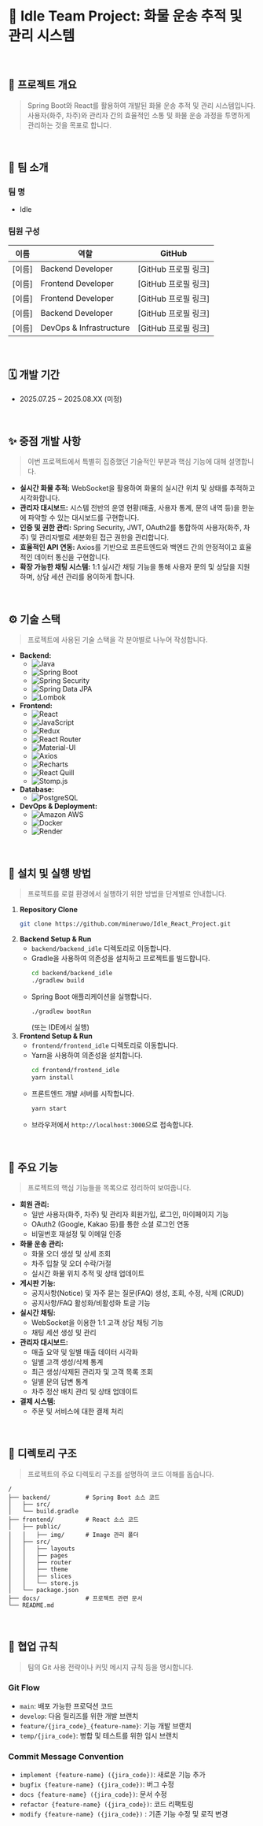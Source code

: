 # 📖 Idle Team Project: 화물 운송 추적 및 관리 시스템

<br>

<!-- 프로젝트의 상태를 나타내는 뱃지를 추가할 수 있습니다. 예: build, coverage -->
<!-- ![Build Status](https://img.shields.io/badge/build-passing-brightgreen) -->

## 📝 프로젝트 개요

> Spring Boot와 React를 활용하여 개발된 화물 운송 추적 및 관리 시스템입니다. 사용자(화주, 차주)와 관리자 간의 효율적인 소통 및 화물 운송 과정을 투명하게 관리하는 것을 목표로 합니다.

<br>

## 👥 팀 소개

### 팀 명

-   Idle

### 팀원 구성

| 이름   | 역할                           | GitHub               |
| ------ | ------------------------------ | -------------------- |
| [이름] | Backend Developer              | [GitHub 프로필 링크] |
| [이름] | Frontend Developer             | [GitHub 프로필 링크] |
| [이름] | Frontend Developer             | [GitHub 프로필 링크] |
| [이름] | Backend Developer              | [GitHub 프로필 링크] |
| [이름] | DevOps & Infrastructure        | [GitHub 프로필 링크] |

<br>

## 🗓️ 개발 기간

-   2025.07.25 ~ 2025.08.XX (미정)

<br>

## ✨ 중점 개발 사항

> 이번 프로젝트에서 특별히 집중했던 기술적인 부분과 핵심 기능에 대해 설명합니다.

-   **실시간 화물 추적:** WebSocket을 활용하여 화물의 실시간 위치 및 상태를 추적하고 시각화합니다.
-   **관리자 대시보드:** 시스템 전반의 운영 현황(매출, 사용자 통계, 문의 내역 등)을 한눈에 파악할 수 있는 대시보드를 구현합니다.
-   **인증 및 권한 관리:** Spring Security, JWT, OAuth2를 통합하여 사용자(화주, 차주) 및 관리자별로 세분화된 접근 권한을 관리합니다.
-   **효율적인 API 연동:** Axios를 기반으로 프론트엔드와 백엔드 간의 안정적이고 효율적인 데이터 통신을 구현합니다.
-   **확장 가능한 채팅 시스템:** 1:1 실시간 채팅 기능을 통해 사용자 문의 및 상담을 지원하며, 상담 세션 관리를 용이하게 합니다.

<br>

## ⚙️ 기술 스택

> 프로젝트에 사용된 기술 스택을 각 분야별로 나누어 작성합니다.

-   **Backend:**
    -   ![Java](https://img.shields.io/badge/Java-007396?style=for-the-badge&logo=java&logoColor=white)
    -   ![Spring Boot](https://img.shields.io/badge/Spring_Boot-6DB33F?style=for-the-badge&logo=spring-boot&logoColor=white)
    -   ![Spring Security](https://img.shields.io/badge/Spring_Security-6DB33F?style=for-the-badge&logo=spring-security&logoColor=white)
    -   ![Spring Data JPA](https://img.shields.io/badge/Spring_Data_JPA-6DB33F?style=for-the-badge&logo=spring-data-jpa&logoColor=white)
    -   ![Lombok](https://img.shields.io/badge/Lombok-F00000?style=for-the-badge&logo=lombok&logoColor=white)
-   **Frontend:**
    -   ![React](https://img.shields.io/badge/React-61DAFB?style=for-the-badge&logo=react&logoColor=black)
    -   ![JavaScript](https://img.shields.io/badge/JavaScript-F7DF1E?style=for-the-badge&logo=javascript&logoColor=black)
    -   ![Redux](https://img.shields.io/badge/Redux-764ABC?style=for-the-badge&logo=redux&logoColor=white)
    -   ![React Router](https://img.shields.io/badge/React_Router-CA4245?style=for-the-badge&logo=react-router&logoColor=white)
    -   ![Material-UI](https://img.shields.io/badge/Material--UI-0081CB?style=for-the-badge&logo=material-ui&logoColor=white)
    -   ![Axios](https://img.shields.io/badge/Axios-5A29E4?style=for-the-badge&logo=axios&logoColor=white)
    -   ![Recharts](https://img.shields.io/badge/Recharts-8884d8?style=for-the-badge&logo=recharts&logoColor=white)
    -   ![React Quill](https://img.shields.io/badge/React_Quill-000000?style=for-the-badge&logo=quill&logoColor=white)
    -   ![Stomp.js](https://img.shields.io/badge/Stomp.js-000000?style=for-the-badge&logo=stomp&logoColor=white)
-   **Database:**
    -   ![PostgreSQL](https://img.shields.io/badge/PostgreSQL-316192?style=for-the-badge&logo=postgresql&logoColor=white)
-   **DevOps & Deployment:**
    -   ![Amazon AWS](https://img.shields.io/badge/AWS-232F3E?style=for-the-badge&logo=amazon-aws&logoColor=white)
    -   ![Docker](https://img.shields.io/badge/Docker-2496ED?style=for-the-badge&logo=docker&logoColor=white)
    -   ![Render](https://img.shields.io/badge/Render-46E3B7?style=for-the-badge&logo=render&logoColor=white)

<br>

## 🚀 설치 및 실행 방법

> 프로젝트를 로컬 환경에서 실행하기 위한 방법을 단계별로 안내합니다.

1.  **Repository Clone**
    ```bash
    git clone https://github.com/mineruwo/Idle_React_Project.git
    ```
2.  **Backend Setup & Run**
    *   `backend/backend_idle` 디렉토리로 이동합니다.
    *   Gradle을 사용하여 의존성을 설치하고 프로젝트를 빌드합니다.
        ```bash
        cd backend/backend_idle
        ./gradlew build
        ```
    *   Spring Boot 애플리케이션을 실행합니다.
        ```bash
        ./gradlew bootRun
        ```
        (또는 IDE에서 실행)
3.  **Frontend Setup & Run**
    *   `frontend/frontend_idle` 디렉토리로 이동합니다.
    *   Yarn을 사용하여 의존성을 설치합니다.
        ```bash
        cd frontend/frontend_idle
        yarn install
        ```
    *   프론트엔드 개발 서버를 시작합니다.
        ```bash
        yarn start
        ```
    *   브라우저에서 `http://localhost:3000`으로 접속합니다.

<br>

## 📌 주요 기능

> 프로젝트의 핵심 기능들을 목록으로 정리하여 보여줍니다.

-   **회원 관리:**
    -   일반 사용자(화주, 차주) 및 관리자 회원가입, 로그인, 마이페이지 기능
    -   OAuth2 (Google, Kakao 등)를 통한 소셜 로그인 연동
    -   비밀번호 재설정 및 이메일 인증
-   **화물 운송 관리:**
    -   화물 오더 생성 및 상세 조회
    -   차주 입찰 및 오더 수락/거절
    -   실시간 화물 위치 추적 및 상태 업데이트
-   **게시판 기능:**
    -   공지사항(Notice) 및 자주 묻는 질문(FAQ) 생성, 조회, 수정, 삭제 (CRUD)
    -   공지사항/FAQ 활성화/비활성화 토글 기능
-   **실시간 채팅:**
    -   WebSocket을 이용한 1:1 고객 상담 채팅 기능
    -   채팅 세션 생성 및 관리
-   **관리자 대시보드:**
    -   매출 요약 및 일별 매출 데이터 시각화
    -   일별 고객 생성/삭제 통계
    -   최근 생성/삭제된 관리자 및 고객 목록 조회
    -   일별 문의 답변 통계
    -   차주 정산 배치 관리 및 상태 업데이트
-   **결제 시스템:**
    -   주문 및 서비스에 대한 결제 처리

<br>

## 📁 디렉토리 구조

> 프로젝트의 주요 디렉토리 구조를 설명하여 코드 이해를 돕습니다.

```
/
├── backend/          # Spring Boot 소스 코드
│   ├── src/
│   └── build.gradle
├── frontend/         # React 소스 코드
│   ├── public/
│   │   ├── img/      # Image 관리 폴더
│   ├── src/
│   │   ├── layouts
│   │   ├── pages
│   │   ├── router
│   │   ├── theme
│   │   ├── slices
│   │   └── store.js
│   └── package.json
├── docs/             # 프로젝트 관련 문서
└── README.md
```

<br>

## 🤝 협업 규칙

> 팀의 Git 사용 전략이나 커밋 메시지 규칙 등을 명시합니다.

### Git Flow

-   `main`: 배포 가능한 프로덕션 코드
-   `develop`: 다음 릴리즈를 위한 개발 브랜치
-   `feature/{jira_code}_{feature-name}`: 기능 개발 브랜치
-   `temp/{jira_code}`: 병합 및 테스트를 위한 임시 브랜치

### Commit Message Convention

-   `implement {feature-name} ({jira_code})`: 새로운 기능 추가
-   `bugfix {feature-name} ({jira_code})`: 버그 수정
-   `docs {feature-name} ({jira_code})`: 문서 수정
-   `refactor {feature-name} ({jira_code})`: 코드 리팩토링
-   `modify {feature-name} ({jira_code})` : 기존 기능 수정 및 로직 변경